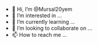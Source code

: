 - 👋 Hi, I’m @Mursal20yem
- 👀 I’m interested in ...
- 🌱 I’m currently learning ...
- 💞️ I’m looking to collaborate on ...
- 📫 How to reach me ...

<!---
Mursal20yem/Mursal20yem is a ✨ special ✨ repository because its `README.md` (this file) appears on your GitHub profile.
You can click the Preview link to take a look at your changes.
--->

